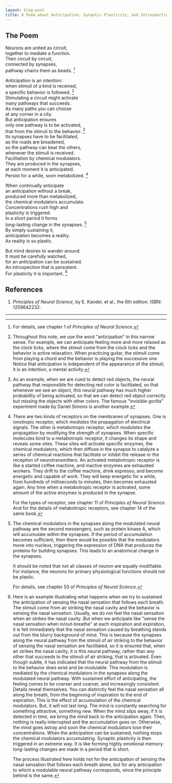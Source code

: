 ```yaml
---
layout: blog-post
title: A Poem about Anticipation, Synaptic Plasticity, and Introspection
---
```


## The Poem

Neurons are united as circuit,  
together to mediate a function.  
Then circuit by circuit,  
connected by synapses,  
pathway chains them as beads. [^neural-circuit]  

Anticipation is an intention:  
when stimuli of a kind is received,  
a specific behavior is followed. [^anticipation]  
Stimulating a circuit might activate  
many pathways that succeeds.  
As many paths you can choose  
at any corner in a city.  
But anticipation ensures  
only one pathway is to be activated,  
that from the stimuli to the behavior. [^modulation]  
Its synapses have to be facilitated,  
as the roads are broadened,  
so the pathway can beat the others,  
whenever the stimuli is received.  
Facilitation by chemical modulators.  
They are produced in the synapses,  
at each moment it is anticipated.  
Persist for a while, soon metabolized. [^chemical-modulators]  

When continually anticipate  
an anticipation without a break,  
produced more than metabolized,  
the chemical modulators accumulate.  
Concentrations rush high and  
plasticity is triggered.  
In a short period it forms  
long-lasting change in the synapses. [^synaptic-plasticity]  
By simply sustaining it,  
anticipation becomes a reality.  
As reality is so plastic.  

But mind desires to wander around.  
It must be carefully watched,  
for an anticipation can be sustained.  
An introspection that is persistent.  
For plasticity it is important. [^breath-example]  

  [^neural-circuit]: For details, see chapter 1 of _Principles of Neural Science_.

  [^anticipation]: Throughout this note, we use the word "anticipation" in this narrow sense. For example, we can anticipate feeling more and more relaxed as the clock ticks, where the stimuli come from the clock ticks and the behavior is active relaxation. When practicing guitar, the stimuli come from playing a chord and the behavior is playing the successive one. Notice that anticipation is independent of the appearance of the stimuli; it is an intention, a mental activity.

  [^modulation]: As an example, when we are cued to detect red objects, the neural pathway that responsible for detecting red color is facilitated, so that whenever we see an object, this neural pathway has much higher probability of being activated, so that we can detect red object correctly but missing the objects with other colors. The famous "invisible gorilla" experiment made by Daniel Simons is another example.

  [^chemical-modulators]: There are two kinds of receptors on the membranes of synapses. One is ionotropic receptor, which _mediates_ the propagation of electrical signals. The other is metabotropic receptor, which _modulates_ the propagation by modifying the strength of synapses. When specific molecules bind to a metabotropic receptor,  it changes its shape and reveals some sites. These sites will activate specific enzymes, the chemical modulators, which then diffuse in the synapse to catalyze a series of chemical reactions that facilitate or inhibit the release or the reception of neurotransmitters. An activated metabotropic receptor is like a started coffee machine, and inactive enzymes are exhausted workers. They drift to the coffee machine, drink espresso, and become energetic and capable of work. They will keep energetic for a while, from hundreds of milliseconds to minutes, then becomes exhausted again. Any time when a metabotropic receptor is activated, some amount of the active enzymes is produced in the synapse.

    For the types of receptor, see chapter 11 of _Principles of Neural Science_. And for the details of metabotropic receptors, see chapter 14 of the same book.

  [^synaptic-plasticity]: The chemical modulators in the synapses along the modulated neural pathway are the second messengers, such as protein kinase A, which will accumulate within the synapses. If the period of accumulation becomes sufficient, then there would be possible that the modulators move into nucleus, triggering the expression of DNA that produces the proteins for building synapses. This leads to an anatomical change in the synapses.

      It should be noted that not all classes of neuron are equally modifiable. For instance, the neurons for primary physiological functions should not be plastic.

      For details, see chapter 53 of _Principles of Neural Science_.

  [^breath-example]: Here is an example illustrating what happens when we try to sustained the anticipation of sensing the nasal sensation that follows each breath. The stimuli come from air striking the nasal cavity and the behavior is sensing the nasal sensation. Usually, we do not feel the nasal sensation when air strikes the nasal cavity. But when we anticipate like "sense the nasal sensation when in/out-breathe" at each inspiration and expiration, it is felt immediately that the nasal sensation caused by breathing stands out from the blurry background of mind. This is because the synapses along the neural pathway from the stimuli of air striking to the behavior of sensing the nasal sensation are facilitated, so it is ensured that, when air strikes the nasal cavity, it is this neural pathway, rather than any other that succeeds to the stimuli of air striking, that is activated. Even though subtle, it has indicated that the neural pathway from the stimuli to the behavior does exist and be modulable. This modulation is mediated by the chemical modulators in the synapses along the modulated neural pathway. With sustained effort of anticipating, the feeling comes to be coarser and coarser, and increasingly consistent. Details reveal themselves. You can distinctly feel the nasal sensation all along the breath, from the beginning of inspiration to the end of expiration. This is the effect of accumulation of the chemical modulators. But, it will not last long. The mind is constantly searching for something attractive, something new. When the mind slips away, if it is detected in time, we bring the mind back to the anticipation again. Then, nothing is really interrupted and the accumulation goes on. Otherwise, the mind goes astray and soon the chemical modulators lose their concentrations. When the anticipation can be sustained, nothing stops the chemical modulators accumulating. Synaptic plasticity is then triggered in an extreme way. It is like forming highly emotional memory: long-lasting changes are made in a period that is short.

    The process illustrated here holds not for the anticipation of sensing the nasal sensation that follows each breath alone, but for any anticipation to which a modulable neural pathway corresponds, since the principle behind is the same.

## References

1. _Principles of Neural Science_, by E. Kandel, et al., the 6th edition. ISBN: 1259642232.

---
